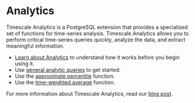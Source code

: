 # Analytics
Timescale Analytics is a PostgreSQL extension that provides a specialized set of
functions for time-series analysis. Timescale Analytics allows you to perform
critical time-series queries quickly, analyze the data, and extract meaningful
information.

*   [Learn about Analytics][about-analytics] to understand how it works before you
    begin using it.
*   Use [general analytic queries][analytics-general] to get started.
*   Use the [approximate percentile][analytics-approximate-percentile] function.
*   Use the [time-weighted average][analytics-time-weighted-averages] function.

For more information about Timescale Analytics, read our [blog post][analytics-blog].

[about-analytics]: how-to-guides/analytics/about-analytics
[analytics-general]: how-to-guides/analytics/general-analytic-queries
[analytics-approximate-percentile]: how-to-guides/analytics/approximate_percentile
[analytics-time-weighted-averages]: how-to-guides/analytics/time-weighted-averages
[analytics-blog]: https://blog.timescale.com/blog/time-series-analytics-for-postgresql-introducing-the-timescale-analytics-project/
